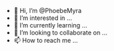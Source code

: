 - 👋 Hi, I’m @PhoebeMyra
- 👀 I’m interested in ...
- 🌱 I’m currently learning ...
- 💞️ I’m looking to collaborate on ...
- 📫 How to reach me ...

<!---
PhoebeMyra/PhoebeMyra is a ✨ special ✨ repository because its `README.md` (this file) appears on your GitHub profile.
You can click the Preview link to take a look at your changes.
--->
